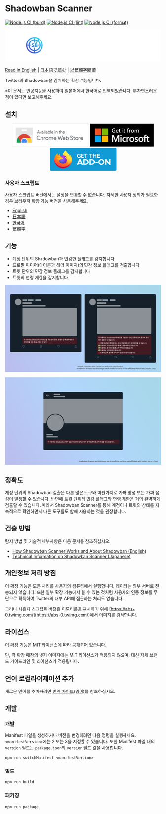 # Shadowban Scanner

[![Node.js CI (build)](https://github.com/Robot-Inventor/shadowban-scanner/actions/workflows/build.yml/badge.svg)](https://github.com/Robot-Inventor/shadowban-scanner/actions/workflows/build.yml) [![Node.js CI (lint)](https://github.com/Robot-Inventor/shadowban-scanner/actions/workflows/lint.yml/badge.svg)](https://github.com/Robot-Inventor/shadowban-scanner/actions/workflows/lint.yml) [![Node.js CI (format)](https://github.com/Robot-Inventor/shadowban-scanner/actions/workflows/format.yml/badge.svg)](https://github.com/Robot-Inventor/shadowban-scanner/actions/workflows/format.yml)

![Shadowban Scanner의 로고](doc/image/logo.svg)

[Read in English](README.md) | [日本語で読む](README_ja.md) | [以繁體字閱讀](README_zh_tw.md)

Twitter의 Shadowban을 감지하는 확장 기능입니다.

※이 문서는 인공지능을 사용하여 일본어에서 한국어로 번역되었습니다. 부자연스러운 점이 있다면 보고해주세요.

## 설치

<p align="center">
<a href="https://chrome.google.com/webstore/detail/enlganfikppbjhabhkkilafmkhifadjd/"><img src="./doc/image/badge/chrome.svg" height="75px"></a>
<a href="https://microsoftedge.microsoft.com/addons/detail/shadowban-scanner/kfeecmboomhggeeceipnbbdjmhjoccbl"><img src="./doc/image/badge/edge.svg" height="75px"></a>
<a href="https://addons.mozilla.org/firefox/addon/shadowban-scanner/"><img src="./doc/image/badge/firefox.svg" height="75px"></a>
</p>

### 사용자 스크립트

사용자 스크립트 버전에서는 설정을 변경할 수 없습니다. 자세한 사용자 정의가 필요한 경우 브라우저 확장 기능 버전을 사용해주세요.

- [English](https://raw.githubusercontent.com/Robot-Inventor/shadowban-scanner/main/userScript/en.user.js)
- [日本語](https://raw.githubusercontent.com/Robot-Inventor/shadowban-scanner/main/userScript/ja.user.js)
- [한국어](https://raw.githubusercontent.com/Robot-Inventor/shadowban-scanner/main/userScript/ko.user.js)
- [繁體字](https://raw.githubusercontent.com/Robot-Inventor/shadowban-scanner/main/userScript/zh_TW.user.js)

## 기능

- 계정 단위의 Shadowban과 민감한 플래그를 감지합니다
- 프로필 미디어(아이콘과 헤더 이미지)의 민감 정보 플래그를 검출합니다
- 트윗 단위의 민감 정보 플래그를 감지합니다
- 트윗의 연령 제한을 감지합니다

![계정 단위의 쉐도우밴 감지 스크린샷](doc/image/screenshot2_ko.png)

![트윗 단위의 쉐도우밴 감지 스크린샷](doc/image/screenshot1_ko.png)

## 정확도

계정 단위의 Shadowban 검출은 다른 많은 도구와 마찬가지로 가짜 양성 또는 가짜 음성이 발생할 수 있습니다. 반면에 트윗 단위의 민감 플래그와 연령 제한은 거의 완벽하게 검출할 수 있습니다. 따라서 Shadowban Scanner를 통해 계정이나 트윗의 상태를 지속적으로 확인하면서 다른 도구들도 함께 사용하는 것을 권장합니다.

## 검출 방법

탐지 방법 및 기술적 세부사항은 다음 문서를 참조하십시오.

- [How Shadowban Scanner Works and About Shadowban (English)](./doc/en/about-shadowban.md)
- [Technical Information on Shadowban Scanner (Japanese)](./doc/en/technical-information.md)

## 개인정보 처리 방침

이 확장 기능은 모든 처리를 사용자의 컴퓨터에서 실행합니다. 데이터는 외부 서버로 전송되지 않습니다. 또한 일부 확장 기능에서 볼 수 있는 것처럼 사용자의 인증 정보를 무단으로 획득하여 Twitter의 내부 API에 접근하는 처리도 없습니다.

그러나 사용자 스크립트 버전은 이모티콘을 표시하기 위해 [https://abs-0.twimg.com/](https://abs-0.twimg.com/)에서 이미지를 검색합니다.

## 라이선스

이 확장 기능은 MIT 라이선스에 따라 공개되어 있습니다.

단, 각 확장 매장의 뱃지 이미지에는 MIT 라이선스가 적용되지 않으며, 대신 자체 브랜드 가이드라인 및 라이선스가 적용됩니다.

## 언어 로컬라이제이션 추가

새로운 언어를 추가하려면 [번역 가이드(영어)](doc/localization.md)를 참조하십시오.

## 개발

### 개발

Manifest 파일을 생성하거나 버전을 변경하려면 다음 명령을 실행하세요. ``<manifestVersion>``에는 2 또는 3을 지정할 수 있습니다. 또한 Manifest 파일 내의 ``version`` 필드는 ``package.json``의 ``version`` 필드 값을 사용합니다.

```console
npm run switchManifest <manifestVersion>
```

### 빌드

```console
npm run build
```

### 패키징

```console
npm run package
```
